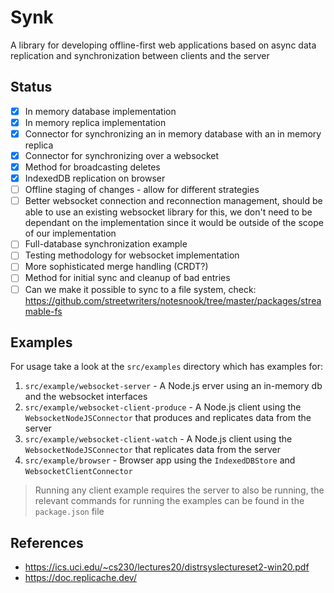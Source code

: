 # Synk

A library for developing offline-first web applications based on async data replication and synchronization between clients and the server

## Status

- [x] In memory database implementation
- [x] In memory replica implementation
- [x] Connector for synchronizing an in memory database with an in memory replica
- [x] Connector for synchronizing over a websocket
- [x] Method for broadcasting deletes
- [x] IndexedDB replication on browser
- [ ] Offline staging of changes - allow for different strategies
- [ ] Better websocket connection and reconnection management, should be able to use an existing websocket library for this, we don't need to be dependant on the implementation since it would be outside of the scope of our implementation
- [ ] Full-database synchronization example
- [ ] Testing methodology for websocket implementation
- [ ] More sophisticated merge handling (CRDT?)
- [ ] Method for initial sync and cleanup of bad entries
- [ ] Can we make it possible to sync to a file system, check: https://github.com/streetwriters/notesnook/tree/master/packages/streamable-fs

## Examples

For usage take a look at the `src/examples` directory which has examples for:

1. `src/example/websocket-server` - A Node.js erver using an in-memory db and the websocket interfaces
2. `src/example/websocket-client-produce` - A Node.js client using the `WebsocketNodeJSConnector` that produces and replicates data from the server
3. `src/example/websocket-client-watch` - A Node.js client using the `WebsocketNodeJSConnector` that replicates data from the server
4. `src/example/browser` - Browser app using the `IndexedDBStore` and `WebsocketClientConnector`

> Running any client example requires the server to also be running, the relevant commands for running the examples can be found in the `package.json` file

## References

- https://ics.uci.edu/~cs230/lectures20/distrsyslectureset2-win20.pdf
- https://doc.replicache.dev/
